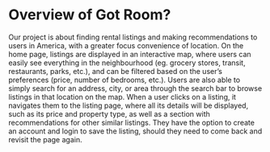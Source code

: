# Overview of Got Room?

Our project is about finding rental listings and making recommendations to users in America, with a greater focus convenience of location. On the home page, listings are displayed in an interactive map, where users can easily see everything in the neighbourhood (eg. grocery stores, transit, restaurants, parks, etc.), and can be filtered based on the user’s preferences (price, number of bedrooms, etc.). Users are also able to simply search for an address, city, or area through the search bar to browse listings in that location on the map. When a user clicks on a listing, it navigates them to the listing page, where all its details will be displayed, such as its price and property type, as well as a section with recommendations for other similar listings. They have the option to create an account and login to save the listing, should they need to come back and revisit the page again. 
